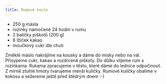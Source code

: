 ```yaml
---
title: Rumové koule
---
```


- 250 g másla
- rozinky namočené 24 hodin v rumu
- 2 balíčky piškotů (200 g)
- 6 lžiček kakao
- moučkový cukr dle chuti

Změklé máslo nakrájíme na kousky a dáme do misky nebo na vál. Přisypeme cukr,
kakao a rozdrcené piškoty. Do důlku vlijeme rum s rozinkama. Rukama zpracujeme v
těsto, které dáme do lednice odpočinout. Z mírně ztuhlé hmoty tvarujeme menší
kuličky. Rumové kuličky obalíme v kokosu a sežereme ještě před štědrým dnem :-)
